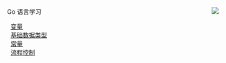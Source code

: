 <div id="wrap" style="display: flex; justify-content: space-between; flex-wrap: wrap;">
    <div id="div1">
    	<span>&nbsp;&nbsp;&nbsp;&nbsp;Go 语言学习</span>
	<ul style="list-style-type:none;">
	<li><a href="https://mp.weixin.qq.com/s/bhMITWL0mpBK49FvTE9PtA" target="_blank">变量</a></li>
	<li><a href="https://mp.weixin.qq.com/s/GKG3zmic_QJPQC0oBzRuyg" target="_blank">基础数据类型</a></li>
	<li><a href="#" target="_blank">常量</a></li>
	<li><a href="#" target="_blank">流程控制</a></li>
	</ul>  
    </div>
    <div id="div2"><img src="https://github-readme-stats.vercel.app/api?username=weirubo&show_icons=true&hide_title=true"/></div>
</div>
